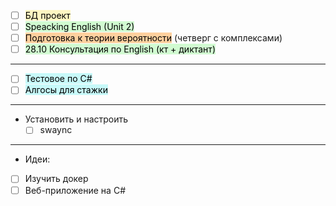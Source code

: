 - [ ] <mark style="background: #FFF3A3A6;">БД проект</mark> 
- [ ] <mark style="background: #BBFABBA6;">Speacking English (Unit 2)</mark>
- [ ] <mark style="background: #FFB86CA6;">Подготовка к теории вероятности</mark> 
    (четверг с комплексами)
- [ ] <mark style="background: #BBFABBA6;">28.10 Консультация по English (кт + диктант)</mark>
---
- [ ] <mark style="background: #ABF7F7A6;">Тестовое по C#</mark>
- [ ] <mark style="background: #ABF7F7A6;">Алгосы для стажки</mark>
---
- Установить и настроить
    - [ ] swaync
---
- Идеи:
- [ ] Изучить докер
- [ ] Веб-приложение на C#